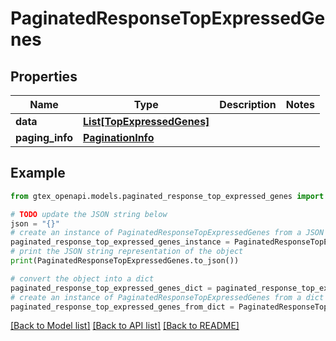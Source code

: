 # PaginatedResponseTopExpressedGenes


## Properties

Name | Type | Description | Notes
------------ | ------------- | ------------- | -------------
**data** | [**List[TopExpressedGenes]**](TopExpressedGenes.md) |  | 
**paging_info** | [**PaginationInfo**](PaginationInfo.md) |  | 

## Example

```python
from gtex_openapi.models.paginated_response_top_expressed_genes import PaginatedResponseTopExpressedGenes

# TODO update the JSON string below
json = "{}"
# create an instance of PaginatedResponseTopExpressedGenes from a JSON string
paginated_response_top_expressed_genes_instance = PaginatedResponseTopExpressedGenes.from_json(json)
# print the JSON string representation of the object
print(PaginatedResponseTopExpressedGenes.to_json())

# convert the object into a dict
paginated_response_top_expressed_genes_dict = paginated_response_top_expressed_genes_instance.to_dict()
# create an instance of PaginatedResponseTopExpressedGenes from a dict
paginated_response_top_expressed_genes_from_dict = PaginatedResponseTopExpressedGenes.from_dict(paginated_response_top_expressed_genes_dict)
```
[[Back to Model list]](../README.md#documentation-for-models) [[Back to API list]](../README.md#documentation-for-api-endpoints) [[Back to README]](../README.md)


